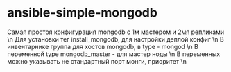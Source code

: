 # ansible-simple-mongodb
Самая простоя конфигурация mongodb  с 1м мастером и 2мя репликами \n
Для установки тег install_mongodb, для настройки деплой конфиг \n
В инвентарнике группа для хостов mongodb, в type - mongod \n
В переменной type mongodb_master - для мастер ноды \n
В переменных можно указывать не стандартный порт монги, приоритет \n
